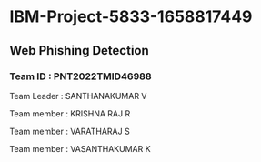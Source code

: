 # IBM-Project-5833-1658817449
## Web Phishing Detection
### Team ID : PNT2022TMID46988

Team Leader : SANTHANAKUMAR V

Team member : KRISHNA RAJ R

Team member : VARATHARAJ S

Team member : VASANTHAKUMAR K
